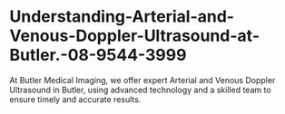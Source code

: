 # Understanding-Arterial-and-Venous-Doppler-Ultrasound-at-Butler.-08-9544-3999
At Butler Medical Imaging, we offer expert Arterial and Venous Doppler Ultrasound in Butler, using advanced technology and a skilled team to ensure timely and accurate results.
